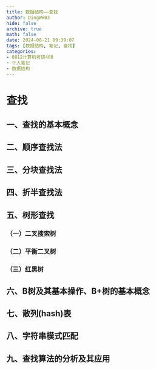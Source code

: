 ```yaml
---
title: 数据结构——查找
author: DingWH03
hide: false
archive: true
math: false
date: 2024-08-21 09:39:07
tags: [数据结构, 笔记, 查找]
categories: 
- 0812计算机考研408
- 个人笔记
- 数据结构
---
```

# 查找

## 一、查找的基本概念

## 二、顺序查找法

## 三、分块查找法

## 四、折半查找法

## 五、树形查找

### （一）二叉搜索树

### （二）平衡二叉树

### （三）红黑树

## 六、B树及其基本操作、B+树的基本概念

## 七、散列(hash)表

## 八、字符串模式匹配

## 九、查找算法的分析及其应用
